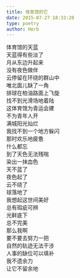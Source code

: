 ```yaml
---  
title: 体育馆的它  
date: 2015-07-27 18:33:28  
type: poetry  
author: Herb    
---  
```

体育馆的天蓝  
天蓝得有些淡了    
月从东边升起来  
没有夜色做伴    
云停留在环绕的群山中  
唯北面儿缺了一角    
排球在柏油路面上飞旋  
找不到光滑场地着陆    
这体育馆为青运会建  
不为青年人开    
满城阳光灿烂  
我找不到一个地方躲闪  
那时欢乐地疲惫  
什么都忘    
到了天色无法残喘  
染出一抹血色  
天不蓝了  
夜色起了  
云不绕了  
球落地了    
我想起这世间美好  
总有瑕疵可辨  
光鲜底下  
总不完美    
那么我啊  
要不要去努力一把  
自然的轨迹无法干涉  
人事的缺位可以填补  
我不遗余力  
让它不留余地